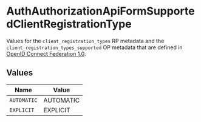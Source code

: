 # AuthAuthorizationApiFormSupportedClientRegistrationType

Values for the `client_registration_types` RP metadata and the
 `client_registration_types_supported` OP metadata that are defined in
 [OpenID Connect Federation 1.0](https://openid.net/specs/openid-connect-federation-1_0.html).



## Values

| Name        | Value       |
| ----------- | ----------- |
| `AUTOMATIC` | AUTOMATIC   |
| `EXPLICIT`  | EXPLICIT    |